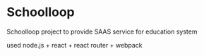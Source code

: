 # Schoolloop
Schoolloop project to provide SAAS service for education system


used node.js + react + react router + webpack
